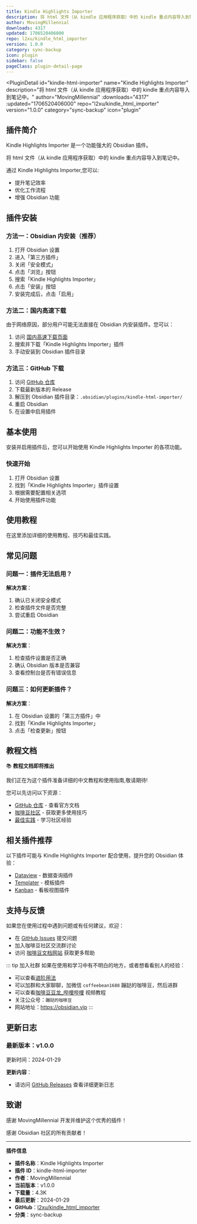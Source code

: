 ```yaml
---
title: Kindle Highlights Importer
description: 将 html 文件（从 kindle 应用程序获取）中的 kindle 重点内容导入到笔记中。
author: MovingMillennial
downloads: 4317
updated: 1706520406000
repo: l2xu/kindle_html_importer
version: 1.0.0
category: sync-backup
icon: plugin
sidebar: false
pageClass: plugin-detail-page
---
```


<PluginDetail
  id="kindle-html-importer"
  name="Kindle Highlights Importer"
  description="将 html 文件（从 kindle 应用程序获取）中的 kindle 重点内容导入到笔记中。"
  author="MovingMillennial"
  :downloads="4317"
  :updated="1706520406000"
  repo="l2xu/kindle_html_importer"
  version="1.0.0"
  category="sync-backup"
  icon="plugin"
>

<!-- AUTO_GENERATED_START -->
## 插件简介

Kindle Highlights Importer 是一个功能强大的 Obsidian 插件。

将 html 文件（从 kindle 应用程序获取）中的 kindle 重点内容导入到笔记中。

通过 Kindle Highlights Importer,您可以:

- 提升笔记效率
- 优化工作流程
- 增强 Obsidian 功能

<!-- AUTO_GENERATED_END -->

<!-- AUTO_GENERATED_START -->
## 插件安装

### 方法一：Obsidian 内安装（推荐）

1. 打开 Obsidian 设置
2. 进入「第三方插件」
3. 关闭「安全模式」
4. 点击「浏览」按钮
5. 搜索「Kindle Highlights Importer」
6. 点击「安装」按钮
7. 安装完成后，点击「启用」

### 方法二：国内高速下载

由于网络原因，部分用户可能无法直接在 Obsidian 内安装插件。您可以：

1. 访问 [国内高速下载页面](/zh/documentation/obsidian-plugins-download.html)
2. 搜索并下载「Kindle Highlights Importer」插件
3. 手动安装到 Obsidian 插件目录

### 方法三：GitHub 下载

1. 访问 [GitHub 仓库](https://github.com/l2xu/kindle_html_importer)
2. 下载最新版本的 Release
3. 解压到 Obsidian 插件目录：`.obsidian/plugins/kindle-html-importer/`
4. 重启 Obsidian
5. 在设置中启用插件

## 基本使用

安装并启用插件后，您可以开始使用 Kindle Highlights Importer 的各项功能。

### 快速开始

1. 打开 Obsidian 设置
2. 找到「Kindle Highlights Importer」插件设置
3. 根据需要配置相关选项
4. 开始使用插件功能

<!-- AUTO_GENERATED_END -->

<!-- CUSTOM_CONTENT_START:tutorial -->
## 使用教程

在这里添加详细的使用教程、技巧和最佳实践。

<!-- CUSTOM_CONTENT_END:tutorial -->

<!-- SHARED_CONTENT_START -->
## 常见问题

### 问题一：插件无法启用？

**解决方案**：
1. 确认已关闭安全模式
2. 检查插件文件是否完整
3. 尝试重启 Obsidian

### 问题二：功能不生效？

**解决方案**：
1. 检查插件设置是否正确
2. 确认 Obsidian 版本是否兼容
3. 查看控制台是否有错误信息

### 问题三：如何更新插件？

**解决方案**：
1. 在 Obsidian 设置的「第三方插件」中
2. 找到「Kindle Highlights Importer」
3. 点击「检查更新」按钮

## 教程文档

📚 **教程文档即将推出**

我们正在为这个插件准备详细的中文教程和使用指南,敬请期待!

您可以先访问以下资源：
- [GitHub 仓库](https://github.com/l2xu/kindle_html_importer) - 查看官方文档
- [咖啡豆社区](/zh/bases/) - 获取更多使用技巧
- [最佳实践](/zh/best-practices/) - 学习社区经验

## 相关插件推荐

以下插件可能与 Kindle Highlights Importer 配合使用，提升您的 Obsidian 体验：

- [Dataview](/zh/plugins/dataview.html) - 数据查询插件
- [Templater](/zh/plugins/templater-obsidian.html) - 模板插件
- [Kanban](/zh/plugins/obsidian-kanban.html) - 看板视图插件

## 支持与反馈

如果您在使用过程中遇到问题或有任何建议，欢迎：

- 在 [GitHub Issues](https://github.com/l2xu/kindle_html_importer/issues) 提交问题
- 加入咖啡豆社区交流群讨论
- 访问 [咖啡豆文档网站](https://obsidian.vip) 获取更多帮助

::: tip 加入社群
如果在使用和学习中有不明白的地方，或者想看看别人的经验：
- 可以查看[进阶用法](/zh/advanced)
- 可以加群和大家聊聊，加微信 `coffeebean1688` 蹦跶的咖啡豆，然后进群
- 可以查看[咖啡豆豆龙_哔哩哔哩](https://space.bilibili.com/618777356) 视频教程
- 关注公众号：`蹦跶的咖啡豆`
- 网站地址：https://obsidian.vip
:::
<!-- SHARED_CONTENT_END -->

<!-- AUTO_GENERATED_START -->
## 更新日志

### 最新版本：v1.0.0

更新时间：2024-01-29

**更新内容**：
- 请访问 [GitHub Releases](https://github.com/l2xu/kindle_html_importer/releases) 查看详细更新日志

## 致谢

感谢 MovingMillennial 开发并维护这个优秀的插件！

感谢 Obsidian 社区的所有贡献者！

---

**插件信息**
- **插件名称**：Kindle Highlights Importer
- **插件 ID**：kindle-html-importer
- **作者**：MovingMillennial
- **当前版本**：v1.0.0
- **下载量**：4.3K
- **最后更新**：2024-01-29
- **GitHub**：[l2xu/kindle_html_importer](https://github.com/l2xu/kindle_html_importer)
- **分类**：sync-backup
<!-- AUTO_GENERATED_END -->

</PluginDetail>

